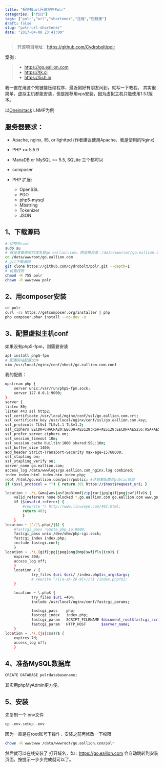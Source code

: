 ```yaml
---
title: "短链接url压缩程序Polr"
categories: ["代码"]
tags: ["polr","url","shortener","压缩","短链接"]
draft: false
slug: "polr-url-shortener"
date: "2017-04-08 23:41:00"
---
```


> 开源项目地址：<a href="https://github.com/Cydrobolt/polr" target="_blank">https://github.com/Cydrobolt/polr</a>

案例：
> - <a href="https://go.eallion.com" target="_blank">https://go.eallion.com</a>
> - <a href="https://tk.ci" target="_blank">https://tk.ci</a>
> - <a href="https://5ch.in" target="_blank">https://5ch.in</a>

我一直在用这个短链接压缩程序，最近刚好有朋友问到，就写一下教程。
其实很简单，虚拟主机都能安装，但是推荐用vps安装，因为虚拟主机只能使用1.5.1版本。

以<a href="https://oneinstack.com/" target="_blank">Oneinstack</a> LNMP为例

服务器要求：
------

 - Apache, nginx, IIS, or lighttpd (作者建议使用Apache，我是使用的Nginx)
 - PHP >= 5.5.9
 - MariaDB or MySQL >= 5.5, SQLite 三个都可以
 - composer
 - PHP 扩展:

    - OpenSSL 
    - PDO 
    - php5-mysql
    - Mbstring 
    - Tokenizer 
    - JSON 

1、下载源码
------
```bash
# 切换到root
sudo su 
# 假设准备使用的域名是go.eallion.com，网站根目录：/data/wwwroot/go.eallion.com
cd /data/wwwroot/go.eallion.com 
# git下载源码
git clone https://github.com/cydrobolt/polr.git --depth=1 
# 设置权限
chmod -R 755 polr
chown -R www:www polr
```

2、用composer安装
-------------

```bash
cd polr
curl -sS https://getcomposer.org/installer | php
php composer.phar install --no-dev -o
```

3、配置虚拟主机conf
------------

如果没有php5-fpm，则需要安装
```bash
apt install php5-fpm
# 配置网站配置文件
vim /usr/local/nginx/conf/vhost/go.eallion.com.conf
```
我的配置：
```bash
upstream php {
    server unix:/var/run/php5-fpm.sock;
    server 127.0.0.1:9000;
}
server {
listen 80;
listen 443 ssl http2;
ssl_certificate /usr/local/nginx/conf/ssl/go.eallion.com.crt;
ssl_certificate_key /usr/local/nginx/conf/ssl/go.eallion.com.key;
ssl_protocols TLSv1 TLSv1.1 TLSv1.2;
ssl_ciphers EECDH+CHACHA20:EECDH+AES128:RSA+AES128:EECDH+AES256:RSA+AES256:EECDH+3DES:RSA+3DES:!MD5;
ssl_prefer_server_ciphers on;
ssl_session_timeout 10m;
ssl_session_cache builtin:1000 shared:SSL:10m;
ssl_buffer_size 1400;
add_header Strict-Transport-Security max-age=15768000;
ssl_stapling on;
ssl_stapling_verify on;
server_name go.eallion.com;
access_log /data/wwwlogs/go.eallion.com_nginx.log combined;
index index.html index.htm index.php;
root /html/go.eallion.com/polr/public; #注意要配置到public目录
if ($ssl_protocol = "") { return 301 https://$host$request_uri; }

location ~ .*\.(wma|wmv|asf|mp3|mmf|zip|rar|jpg|gif|png|swf|flv)$ {
    valid_referers none blocked *.go.eallion.com go.eallion.com www.go.eallion.com;
    if ($invalid_referer) {
        #rewrite ^/ http://www.linuxeye.com/403.html;
        return 403;
        }
    }
location ~ [^/]\.php(/|$) {
    #fastcgi_pass remote_php_ip:9000;
    fastcgi_pass unix:/dev/shm/php-cgi.sock;
    fastcgi_index index.php;
    include fastcgi.conf;
    }
location ~ .*\.(gif|jpg|jpeg|png|bmp|swf|flv|ico)$ {
    expires 30d;
    access_log off;
    }
    location / {
            try_files $uri $uri/ /index.php$is_args$args;
            # rewrite ^/([a-zA-Z0-9]+)/?$ /index.php?$1;
    }

    location ~ \.php$ {
            try_files $uri =404;
            include /usr/local/nginx/conf/fastcgi_params;

            fastcgi_pass    php;
            fastcgi_index   index.php;
            fastcgi_param   SCRIPT_FILENAME $document_root$fastcgi_script_name;
            fastcgi_param   HTTP_HOST       $server_name;
    }
location ~ .*\.(js|css)?$ {
    expires 7d;
    access_log off;
    }
```

4、准备MySQL数据库
------------
```bash
CREATE DATABASE polrdatabasename;
```
其实用phpMyAdmin更方便。

5、安装
----
先复制一个.env文件
```bash
cp .env.setup .env
```
因为一直是在root账号下操作，安装之前再修改一下权限
```bash
chown -R www:www /data/wwwroot/go.eallion.com/polr
```
然后就可以在线安装了
打开域名，如：<a href="https://go.eallion.com" target="_blank">https://go.eallion.com</a>
会自动跳转到安装页面，按提示一步步完成就可以了。
